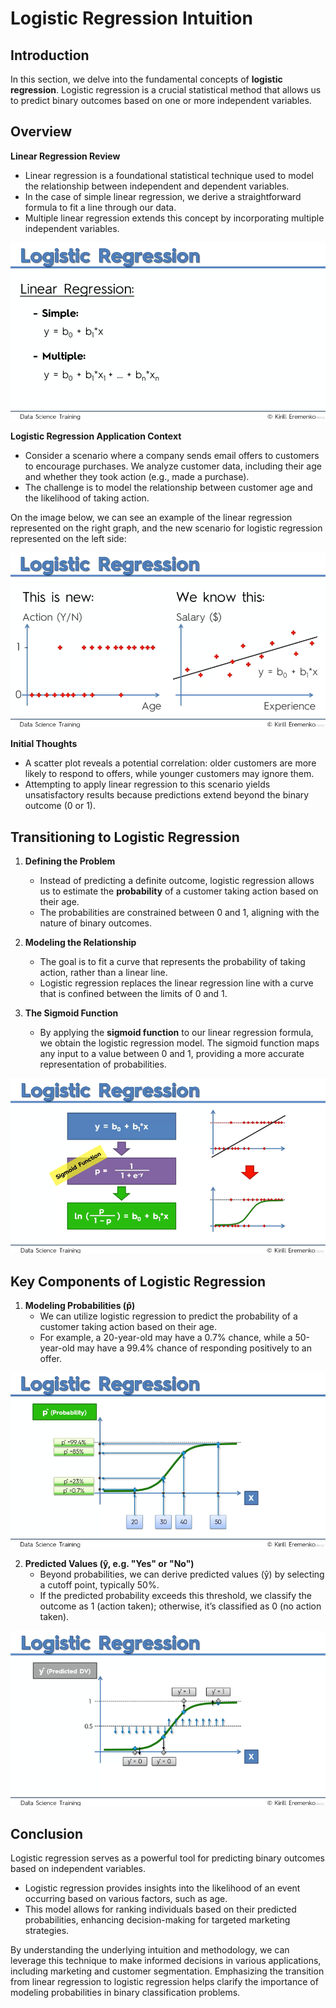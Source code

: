 # Logistic Regression Intuition

## Introduction

In this section, we delve into the fundamental concepts of **logistic regression**. Logistic regression is a crucial statistical method that allows us to predict binary outcomes based on one or more independent variables. 

## Overview

**Linear Regression Review**
- Linear regression is a foundational statistical technique used to model the relationship between independent and dependent variables.
- In the case of simple linear regression, we derive a straightforward formula to fit a line through our data.
- Multiple linear regression extends this concept by incorporating multiple independent variables.

![](img/01.png)

**Logistic Regression Application Context**
 - Consider a scenario where a company sends email offers to customers to encourage purchases. We analyze customer data, including their age and whether they took action (e.g., made a purchase).
 - The challenge is to model the relationship between customer age and the likelihood of taking action.

On the image below, we can see an example of the linear regression represented on the right graph, and the new scenario for logistic regression represented on the left side:

![](img/02.png)

**Initial Thoughts**
   - A scatter plot reveals a potential correlation: older customers are more likely to respond to offers, while younger customers may ignore them.
   - Attempting to apply linear regression to this scenario yields unsatisfactory results because predictions extend beyond the binary outcome (0 or 1).

## Transitioning to Logistic Regression

1. **Defining the Problem**
   - Instead of predicting a definite outcome, logistic regression allows us to estimate the **probability** of a customer taking action based on their age.
   - The probabilities are constrained between 0 and 1, aligning with the nature of binary outcomes.

2. **Modeling the Relationship**
   - The goal is to fit a curve that represents the probability of taking action, rather than a linear line.
   - Logistic regression replaces the linear regression line with a curve that is confined between the limits of 0 and 1.

3. **The Sigmoid Function**
   - By applying the **sigmoid function** to our linear regression formula, we obtain the logistic regression model. The sigmoid function maps any input to a value between 0 and 1, providing a more accurate representation of probabilities.

![](img/03.png)

## Key Components of Logistic Regression

1. **Modeling Probabilities (p̂)**
   - We can utilize logistic regression to predict the probability of a customer taking action based on their age.
   - For example, a 20-year-old may have a 0.7% chance, while a 50-year-old may have a 99.4% chance of responding positively to an offer.

![](img/04.png)

2. **Predicted Values (ŷ, e.g. "Yes" or "No")**
   - Beyond probabilities, we can derive predicted values (ŷ) by selecting a cutoff point, typically 50%. 
   - If the predicted probability exceeds this threshold, we classify the outcome as 1 (action taken); otherwise, it’s classified as 0 (no action taken).

![](img/05.png)


## Conclusion

Logistic regression serves as a powerful tool for predicting binary outcomes based on independent variables. 
- Logistic regression provides insights into the likelihood of an event occurring based on various factors, such as age.
- This model allows for ranking individuals based on their predicted probabilities, enhancing decision-making for targeted marketing strategies.

By understanding the underlying intuition and methodology, we can leverage this technique to make informed decisions in various applications, including marketing and customer segmentation. Emphasizing the transition from linear regression to logistic regression helps clarify the importance of modeling probabilities in binary classification problems.

